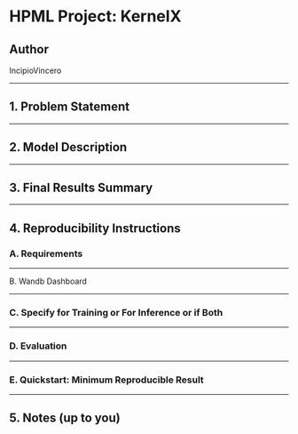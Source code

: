# HPML Project: KernelX

## Author
IncipioVincero

---

## 1. Problem Statement
<!--Describe the task being solved/researched-->

---

## 2. Model Description
<!--Summarize the model architecture(s) used (e.g., ResNet-18, Transformer). Include:
- Framework (e.g., PyTorch, TensorFlow)
- Any custom layers or changes to standard models-->

---

## 3. Final Results Summary

<!--Example Table: 

| Metric               | Value       |
|----------------------|-------------|
| Final Top-1 Accuracy | XX.XX%      |
| Inference Latency    | XX.XX ms    |
| Model Size           | XX MB       |
| Peak Memory Use      | XX MB       |
| Training Time/Epoch  | XX s        |
| Device               | A100, Jetson Nano, M1 Pro, etc. |-->

---

## 4. Reproducibility Instructions

### A. Requirements

<!--Install dependencies:
```bash
pip install -r requirements.txt
```-->

---

B. Wandb Dashboard

<!--View training and evaluation metrics here: Wandb Dashboard Link
(Replace with actual link)-->

---

### C. Specify for Training or For Inference or if Both 

<!--To train the model from scratch:
```bash
python train.py --config configs/default.yaml
```-->

---

### D. Evaluation

<!--To evaluate the trained model:
```bash
python eval.py --weights checkpoints/best_model.pth
```-->

---

### E. Quickstart: Minimum Reproducible Result

<!--To reproduce our minimum reported result (e.g., XX.XX% accuracy), run:

```bash
# Step 1: Set up environment
pip install -r requirements.txt

# Step 2: Download dataset
bash scripts/download_dataset.sh  # if applicable

# Step 3: Run training (or skip if checkpoint is provided)
python train.py --config configs/default.yaml

# Step 4: Evaluate
python eval.py --weights checkpoints/best_model.pth
```-->

---

## 5. Notes (up to you)
<!-- - All scripts are located in `scripts/`, `train.py`, `eval.py`, and `configs/`.
- Trained Model are saved in `models/`.
- Contact information-->
